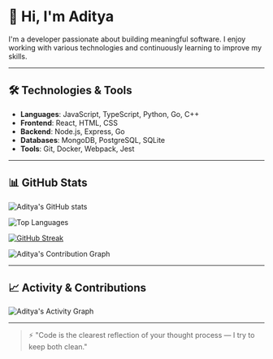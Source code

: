 # 👋 Hi, I'm Aditya

I'm a developer passionate about building meaningful software. I enjoy working with various technologies and continuously learning to improve my skills.

---

## 🛠️ Technologies & Tools

- **Languages**: JavaScript, TypeScript, Python, Go, C++
- **Frontend**: React, HTML, CSS
- **Backend**: Node.js, Express, Go
- **Databases**: MongoDB, PostgreSQL, SQLite
- **Tools**: Git, Docker, Webpack, Jest

---

## 📊 GitHub Stats

![Aditya's GitHub stats](https://github-readme-stats.vercel.app/api?username=adityaupadhyay0&show_icons=true&theme=radical)

![Top Languages](https://github-readme-stats.vercel.app/api/top-langs/?username=adityaupadhyay0&layout=compact&theme=radical)

[![GitHub Streak](https://streak-stats.demolab.com/?user=DenverCoder1)](https://git.io/streak-stats)

![Aditya's Contribution Graph](https://github-readme-activity-graph.cyclic.app/graph?username=adityaupadhyay0&theme=github)

---

## 📈 Activity & Contributions

![Aditya's Activity Graph](https://github-readme-activity-graph.cyclic.app/graph?username=adityaupadhyay0&theme=github)

---


> ⚡ "Code is the clearest reflection of your thought process — I try to keep both clean."

